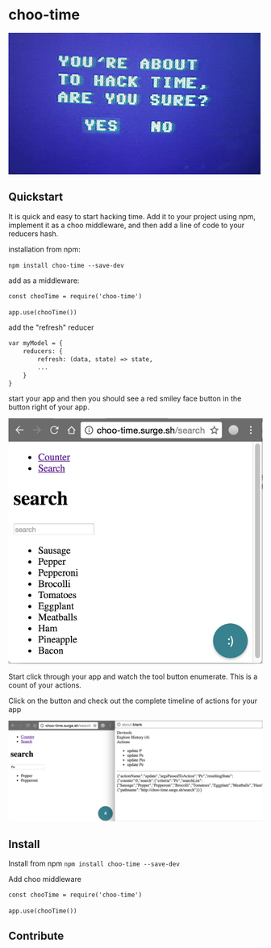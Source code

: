 # choo-time 

![asdfasdf](./assets/hacktime.gif)

## Quickstart

It is quick and easy to start hacking time. Add it to your project using npm, implement it as a choo middleware, and then add a line of code to your reducers hash.

installation from npm:

 `npm install choo-time --save-dev`

add as a middleware:

```
const chooTime = require('choo-time')

app.use(chooTime())
```

add the "refresh" reducer

``` 
var myModel = {
    reducers: {
        refresh: (data, state) => state,
        ...
    }
}
```

start your app and then you should see a red smiley face button
in the button right of your app. 

![happy face](./assets/happyface.png)

Start click through your app and watch the tool button enumerate. 
This is a count of your actions. 

Click on the button and check out the complete timeline of actions for your app

![popped out window](./assets/poppedoutwindow.png)

## Install

Install from npm
 `npm install choo-time --save-dev`

Add choo middleware 

```
const chooTime = require('choo-time')

app.use(chooTime())
```

## Contribute